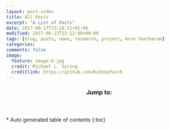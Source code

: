 ```yaml
---
layout: post-index
title: All Posts
excerpt: "A List of Posts"
date: 2017-09-17T23:18:21+01:00
modified: 2017-09-23T23:12:00+09:00
tags: [blog, posts, news, research, project, Arun Seetharam]
categories:
comments: false
image:
  feature: image-6.jpg
  credit: Michael L. Syring
  creditlink: https://github.com/KidneyPunch
---
```


<span id='badgeCont419579' style='width:126px'>
<script src='http://labs.researcherid.com/mashlets?el=badgeCont419579&mashlet=badge&showTitle=false&className=a&rid=B-8899-2015'>
</script>
</span>
<section id="table-of-contents" class="toc">
  <header>
    <h3>Jump to:</h3>
  </header>
<div id="drawer" markdown="1">
*  Auto generated table of contents
{:toc}
</div>
</section><!-- /#table-of-contents -->
